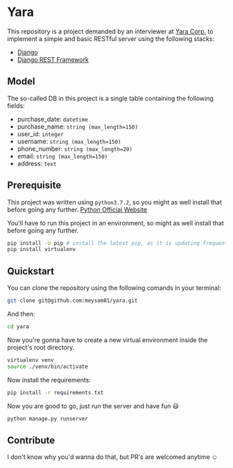# Yara
This repository is a project demanded by an interviewer at [Yara Corp.](https://yaramobile.com/) to implement a simple and basic RESTful server using the following stacks:
* [Django](https://www.djangoproject.com/)
* [Django REST Framework](https://www.django-rest-framework.org/)

## Model
The so-called DB in this project is a single table containing the following fields:
* purchase_date: `datetime`
* purchase_name: `string (max_length=150)`
* user_id: `integer`
* username: `string (max_length=150)` 
* phone_number: `string (max_length=20)` 
* email: `string (max_length=150)`
* address: `text` 

## Prerequisite
This project was written using `python3.7.2`, so you might as well install that before going any further.
[Python Official Website](https://www.python.org/)

You'll have to run this project in an environment, so might as well install that before going any further.
```bash
pip install -U pip # install the latest pip, as it is updating frequently
pip install virtualenv
```

## Quickstart
You can clone the repository using the following comands in your terminal:
```bash
git clone git@github.com:meysam81/yara.git
```

And then:
```bash
cd yara
```

Now you're gonna have to create a new virtual environment inside the project's root directory.
```bash
virtualenv venv
source ./venv/bin/activate
``` 

Now install the requirements:
```bash
pip install -r requirements.txt
```

Now you are good to go, just run the server and have fun :smiley:
```bash
python manage.py runserver
```

## Contribute
I don't know why you'd wanna do that, but PR's are welcomed anytime :relaxed:
